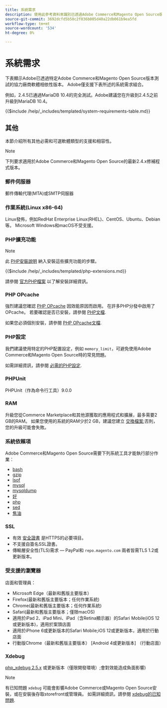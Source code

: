 ```yaml
---
title: 系統需求
description: 使用此參考資料來識別已透過Adobe Commerce和Magento Open Source版本測試的必要軟體相依性。
source-git-commit: 3692dcfd5b50c2f036b005d40a22db061b9ea5fd
workflow-type: tm+mt
source-wordcount: '534'
ht-degree: 0%

---
```



# 系統需求

下表顯示Adobe已透過特定Adobe Commerce和Magento Open Source版本測試的協力廠商軟體相依性版本。 Adobe僅支援下表所述的系統需求組合。

例如，2.4.5已通過MariaDB 10.4的完全測試。Adobe建議您在升級到2.4.5之前升級到MariaDB 10.4。

{{$include /help/_includes/templated/system-requirements-table.md}}

## 其他

本節介紹所有其他必需和可選軟體類型的支援和相容性。

>[!NOTE]
>
>下列要求適用於Adobe Commerce和Magento Open Source的最新2.4.x修補程式版本。

### 郵件伺服器

郵件傳輸代理(MTA)或SMTP伺服器

### 作業系統(Linux x86-64)

Linux發佈，例如RedHat Enterprise Linux(RHEL)、CentOS、Ubuntu、Debian等。 Microsoft Windows和macOS不受支援。

### PHP擴充功能

>[!NOTE]
>
>此 [PHP安裝說明](prerequisites/php-settings.md) 納入安裝這些擴充功能的步驟。

{{$include /help/_includes/templated/php-extensions.md}}

請參閱 [官方PHP檔案](https://php.net/manual/en/extensions.php) 以了解安裝詳細資訊。

### PHP OPcache

強烈建議您確認 [PHP OPcache](https://php.net/manual/en/intro.opcache.php) 因效能原因而啟用。 在許多PHP分發中啟用了OPcache。 若要確認是否已安裝，請參閱 [PHP文檔](prerequisites/php-settings.md).

如果您必須個別安裝，請參閱 [PHP OPcache文檔](https://php.net/manual/en/opcache.setup.php).

### PHP設定

我們建議使用特定的PHP配置設定，例如 `memory_limit`，可避免使用Adobe Commerce和Magento Open Source時的常見問題。

如需詳細資訊，請參閱 [必需的PHP設定](prerequisites/php-settings.md).

### PHPUnit

PHPUnit（作為命令行工具）9.0.0

### RAM

升級您從Commerce Marketplace和其他源獲取的應用程式和擴展，最多需要2 GB的RAM。 如果您使用的系統的RAM少於2 GB，建議您建立 [交換檔案](https://support.magento.com/hc/en-us/articles/360032980432);否則，您的升級可能會失敗。

### 系統依賴項

Adobe Commerce和Magento Open Source需要下列系統工具才能執行部分作業：

- [bash](https://www.gnu.org/software/bash/)
- [gzip](https://www.gzip.org/)
- [lsof](https://linux.die.net/man/8/lsof)
- [mysql](https://www.mysql.com/)
- [mysqldump](https://dev.mysql.com/doc/refman/8.0/en/mysqldump.html)
- [好](https://linux.die.net/man/1/nice)
- [php](https://www.php.net/)
- [sed](https://www.gnu.org/software/sed/manual/sed.html)
- [焦油](https://linux.die.net/man/1/tar)

### SSL

- 有效 [安全證書](https://glossary.magento.com/security-certificate) 是HTTPS的必要項目。
- 不支援自簽名SSL證書。
- 傳輸層安全性(TLS)需求 — PayPal和 `repo.magento.com` 兩者皆需TLS 1.2或更新版本。

### 受支援的瀏覽器

店面和管理員：

- Microsoft Edge（最新和舊版主要版本）
- Firefox(最新和舊版主要版本；任何作業系統)
- Chrome(最新和舊版主要版本；任何作業系統)
- Safari(最新和舊版主要版本；僅限macOS)
- 適用於iPad 2、iPad Mini、iPad（含Retina顯示器）的Safari Mobile(iOS 12或更新版本)，適用於案頭店面
- 適用於iPhone 6或更新版本的Safari Mobile;iOS 12或更新版本，適用於行動店面
- 行動版Chrome（最新和舊版主要版本） [Android 4或更新版本] （行動店面）

### Xdebug

[php_xdebug 2.5.x](https://xdebug.org/download) 或更新版本（僅限開發環境）;會對效能造成負面影響)

>[!NOTE]
>
>有已知問題 `xdebug` 可能會影響Adobe Commerce或Magento Open Source安裝，或在安裝後存取storefront或管理員。 如需詳細資訊，請參閱 [xdebug的已知問題](https://support.magento.com/hc/en-us/articles/360034242212).
